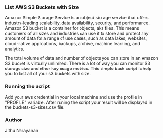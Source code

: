 ### **List AWS S3 Buckets with Size**
Amazon Simple Storage Service is an object storage service that offers industry-leading scalability, data availability, security, and performance. Amazon S3 bucket is a container for objects, aka files. This means customers of all sizes and industries can use it to store and protect any amount of data for a range of use cases, such as data lakes, websites, cloud-native applications, backups, archive, machine learning, and analytics.

The total volume of data and number of objects you can store in an Amazon S3 bucket is virtually unlimited. There is a lot of way you can monitor S3 storage size and other key usage metrics. This simple bash script is help you to lost all of your s3 buckets with size.

### **Running the script**
Add your aws credential in your local machine and use the profile in "PROFILE" variable. After runing the script your result will be displayed in the buckets-s3-sizes.csv file.

### Author
Jithu Narayanan
